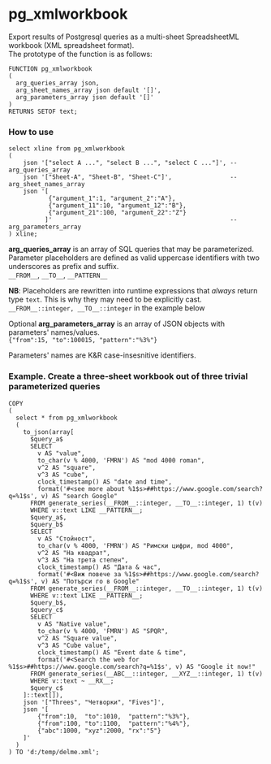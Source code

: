 # pg_xmlworkbook
Export results of Postgresql queries as a multi-sheet SpreadsheetML workbook (XML spreadsheet format).  
The prototype of the function is as follows:
```PGSQL
FUNCTION pg_xmlworkbook
(
  arg_queries_array json, 
  arg_sheet_names_array json default '[]', 
  arg_parameters_array json default '[]'
)
RETURNS SETOF text;
```
### How to use
```PGSQL
select xline from pg_xmlworkbook
(
    json '["select A ...", "select B ...", "select C ..."]', -- arg_queries_array
    json '["Sheet-A", "Sheet-B", "Sheet-C"]',                -- arg_sheet_names_array
    json '[
           {"argument_1":1, "argument_2":"A"}, 
           {"argument_11":10, "argument_12":"B"}, 
           {"argument_21":100, "argument_22":"Z"}
          ]'                                                 -- arg_parameters_array
) xline; 
```
__arg_queries_array__ is an array of SQL queries that may be parameterized.  
Parameter placeholders are defined as valid uppercase identifiers with two underscores as prefix and suffix.  
`__FROM__`, `__TO__`, `__PATTERN__`   

__NB__: Placeholders are rewritten into runtime expressions that _always_ return type `text`. This is why they may need to be explicitly cast.  
`__FROM__::integer, __TO__::integer` in the example below  
  
Optional __arg_parameters_array__ is an array of JSON objects with parameters' names/values.  
  `{"from":15, "to":100015, "pattern":"%3%"}`  

Parameters' names are K&R case-insesnitive identifiers.  
### Example. Create a three-sheet workbook out of three trivial parameterized queries 
```PGSQL
COPY
(
  select * from pg_xmlworkbook
  (
    to_json(array[
      $query_a$
      SELECT
        v AS "value",
        to_char(v % 4000, 'FMRN') AS "mod 4000 roman",
        v^2 AS "square",
        v^3 AS "cube",
        clock_timestamp() AS "date and time",
        format('#<see more about %1$s>##https://www.google.com/search?q=%1$s', v) AS "search Google"
      FROM generate_series(__FROM__::integer, __TO__::integer, 1) t(v)
      WHERE v::text LIKE __PATTERN__;
      $query_a$,
      $query_b$
      SELECT
        v AS "Стойност",
        to_char(v % 4000, 'FMRN') AS "Римски цифри, mod 4000",
        v^2 AS "На квадрат",
        v^3 AS "На трета степен",
        clock_timestamp() AS "Дата & час",
        format('#<Виж повече за %1$s>##https://www.google.com/search?q=%1$s', v) AS "Потърси го в Google"
      FROM generate_series(__FROM__::integer, __TO__::integer, 1) t(v)
      WHERE v::text LIKE __PATTERN__;
      $query_b$,
      $query_c$
      SELECT
        v AS "Native value",
        to_char(v % 4000, 'FMRN') AS "SPQR",
        v^2 AS "Square value",
        v^3 AS "Cube value",
        clock_timestamp() AS "Event date & time",
        format('#<Search the web for %1$s>##https://www.google.com/search?q=%1$s', v) AS "Google it now!"
      FROM generate_series(__ABC__::integer, __XYZ__::integer, 1) t(v)
      WHERE v::text ~ __RX__;
      $query_c$
    ]::text[]),
    json '["Threes", "Четворки", "Fives"]',
    json '[
        {"from":10,  "to":1010,  "pattern":"%3%"},
        {"from":100, "to":1100,  "pattern":"%4%"}, 
        {"abc":1000, "xyz":2000, "rx":"5"}
    ]'
  )
) TO 'd:/temp/delme.xml';
```
